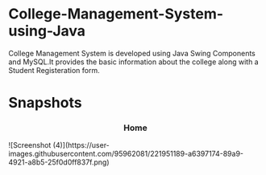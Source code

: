 # College-Management-System-using-Java
College Management System is developed using Java Swing Components and MySQL.It provides the basic information about the college along with a Student Registeration form.

<h1>Snapshots</h1>
<h3 align="center">Home</h3>![Screenshot (4)](https://user-images.githubusercontent.com/95962081/221951189-a6397174-89a9-4921-a8b5-25f0d0ff837f.png)
